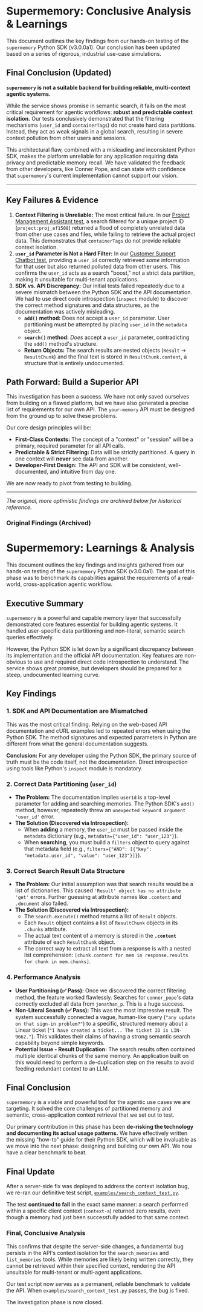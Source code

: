 # Supermemory: Conclusive Analysis & Learnings

This document outlines the key findings from our hands-on testing of the `supermemory` Python SDK (v3.0.0a1). Our conclusion has been updated based on a series of rigorous, industrial use-case simulations.

## Final Conclusion (Updated)

**`supermemory` is not a suitable backend for building reliable, multi-context agentic systems.**

While the service shows promise in semantic search, it fails on the most critical requirement for agentic workflows: **robust and predictable context isolation.** Our tests conclusively demonstrated that the filtering mechanisms (`user_id` and `containerTags`) do not create hard data partitions. Instead, they act as weak signals in a global search, resulting in severe context pollution from other users and sessions.

This architectural flaw, combined with a misleading and inconsistent Python SDK, makes the platform unreliable for any application requiring data privacy and predictable memory recall. We have validated the feedback from other developers, like Conner Pope, and can state with confidence that `supermemory`'s current implementation cannot support our vision.

---

## Key Failures & Evidence

1.  **Context Filtering is Unreliable:** The most critical failure. In our [Project Management Assistant test](use_cases/project_management_assistant.py), a search filtered for a unique project ID (`project:proj_ef1508`) returned a flood of completely unrelated data from other use cases and files, while failing to retrieve the actual project data. This demonstrates that `containerTags` do not provide reliable context isolation.
2.  **`user_id` Parameter is Not a Hard Filter:** In our [Customer Support Chatbot test](use_cases/customer_support_chatbot.py), providing a `user_id` correctly retrieved *some* information for that user but also returned polluted data from other users. This confirms the `user_id` acts as a search "boost," not a strict data partition, making it unsuitable for multi-tenant applications.
3.  **SDK vs. API Discrepancy:** Our initial tests failed repeatedly due to a severe mismatch between the Python SDK and the API documentation. We had to use direct code introspection (`inspect` module) to discover the correct method signatures and data structures, as the documentation was actively misleading.
    -   **`add()` method:** Does not accept a `user_id` parameter. User partitioning must be attempted by placing `user_id` in the `metadata` object.
    -   **`search()` method:** *Does* accept a `user_id` parameter, contradicting the `add()` method's structure.
    -   **Return Objects:** The search results are nested objects (`Result` -> `ResultChunk`) and the final text is stored in `ResultChunk.content`, a structure that is entirely undocumented.

## Path Forward: Build a Superior API

This investigation has been a success. We have not only saved ourselves from building on a flawed platform, but we have also generated a precise list of requirements for our own API. The `your-memory` API must be designed from the ground up to solve these problems.

Our core design principles will be:
-   **First-Class Contexts:** The concept of a "context" or "session" will be a primary, required parameter for all API calls.
-   **Predictable & Strict Filtering:** Data will be strictly partitioned. A query in one context will **never** see data from another.
-   **Developer-First Design:** The API and SDK will be consistent, well-documented, and intuitive from day one.

We are now ready to pivot from testing to building.

---
*The original, more optimistic findings are archived below for historical reference.*

### Original Findings (Archived)

# Supermemory: Learnings & Analysis

This document outlines the key findings and insights gathered from our hands-on testing of the `supermemory` Python SDK (v3.0.0a1). The goal of this phase was to benchmark its capabilities against the requirements of a real-world, cross-application agentic workflow.

## Executive Summary

`supermemory` is a powerful and capable memory layer that successfully demonstrated core features essential for building agentic systems. It handled user-specific data partitioning and non-literal, semantic search queries effectively.

However, the Python SDK is let down by a significant discrepancy between its implementation and the official API documentation. Key features are non-obvious to use and required direct code introspection to understand. The service shows great promise, but developers should be prepared for a steep, undocumented learning curve.

## Key Findings

### 1. SDK and API Documentation are Mismatched

This was the most critical finding. Relying on the web-based API documentation and cURL examples led to repeated errors when using the Python SDK. The method signatures and expected parameters in Python are different from what the general documentation suggests.

**Conclusion:** For any developer using the Python SDK, the primary source of truth must be the code itself, not the documentation. Direct introspection using tools like Python's `inspect` module is mandatory.

### 2. Correct Data Partitioning (`user_id`)

-   **The Problem:** The documentation implies `userId` is a top-level parameter for adding and searching memories. The Python SDK's `add()` method, however, repeatedly threw an `unexpected keyword argument 'user_id'` error.
-   **The Solution (Discovered via Introspection):**
    -   When **adding** a memory, the `user_id` must be passed inside the `metadata` dictionary (e.g., `metadata={"user_id": "user_123"}`).
    -   When **searching**, you must build a `filters` object to query against that metadata field (e.g., `filters={"AND": [{"key": "metadata.user_id", "value": "user_123"}]}`).

### 3. Correct Search Result Data Structure

-   **The Problem:** Our initial assumption was that search results would be a list of dictionaries. This caused `'Result' object has no attribute 'get'` errors. Further guessing at attribute names like `.content` and `.document` also failed.
-   **The Solution (Discovered via Introspection):**
    -   The `search.execute()` method returns a list of `Result` objects.
    -   Each `Result` object contains a list of `ResultChunk` objects in its `.chunks` attribute.
    -   The actual text content of a memory is stored in the **`.content`** attribute of each `ResultChunk` object.
    -   The correct way to extract all text from a response is with a nested list comprehension: `[chunk.content for mem in response.results for chunk in mem.chunks]`.

### 4. Performance Analysis

-   **User Partitioning (✅ Pass):** Once we discovered the correct filtering method, the feature worked flawlessly. Searches for `conner_pope`'s data correctly excluded all data from `jonathan_p`. This is a huge success.
-   **Non-Literal Search (✅ Pass):** This was the most impressive result. The system successfully connected a vague, human-like query (`"any update on that sign-in problem?"`) to a specific, structured memory about a Linear ticket (`"I have created a ticket... The ticket ID is LIN-9662."`). This validates their claims of having a strong semantic search capability beyond simple keywords.
-   **Potential Issue - Result Duplication:** The search results often contained multiple identical chunks of the same memory. An application built on this would need to perform a de-duplication step on the results to avoid feeding redundant context to an LLM.

## Final Conclusion

`supermemory` is a viable and powerful tool for the agentic use cases we are targeting. It solved the core challenges of partitioned memory and semantic, cross-application context retrieval that we set out to test.

Our primary contribution in this phase has been **de-risking the technology and documenting its actual usage patterns.** We have effectively written the missing "how-to" guide for their Python SDK, which will be invaluable as we move into the next phase: designing and building our own API. We now have a clear benchmark to beat.

## Final Update

After a server-side fix was deployed to address the context isolation bug, we re-ran our definitive test script, [`examples/search_context_test.py`](examples/search_context_test.py).

The test **continued to fail** in the exact same manner: a search performed within a specific client context (`context-a`) returned zero results, even though a memory had just been successfully added to that same context.

### Final, Conclusive Analysis

This confirms that despite the server-side changes, a fundamental bug persists in the API's context isolation for the `search_memories` and `list_memories` tools. While memories are likely being written correctly, they cannot be retrieved within their specified context, rendering the API unsuitable for multi-tenant or multi-agent applications.

Our test script now serves as a permanent, reliable benchmark to validate the API. When `examples/search_context_test.py` passes, the bug is fixed.

The investigation phase is now closed. 